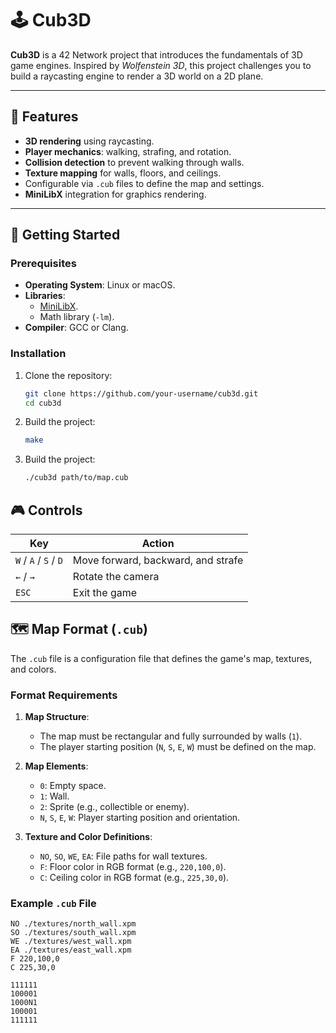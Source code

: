 # 🕹️ Cub3D  

**Cub3D** is a 42 Network project that introduces the fundamentals of 3D game engines. Inspired by *Wolfenstein 3D*, this project challenges you to build a raycasting engine to render a 3D world on a 2D plane.  

---

## 🌟 Features  
- **3D rendering** using raycasting.  
- **Player mechanics**: walking, strafing, and rotation.  
- **Collision detection** to prevent walking through walls.  
- **Texture mapping** for walls, floors, and ceilings.  
- Configurable via `.cub` files to define the map and settings.  
- **MiniLibX** integration for graphics rendering.  

---

## 🚀 Getting Started  

### Prerequisites  
- **Operating System**: Linux or macOS.  
- **Libraries**:  
  - [MiniLibX](https://harm-smits.github.io/42docs/libs/minilibx/getting_started.html).  
  - Math library (`-lm`).  
- **Compiler**: GCC or Clang.  

### Installation  

1. Clone the repository:  
   ```bash
   git clone https://github.com/your-username/cub3d.git
   cd cub3d

2. Build the project:  
   ```bash
   make

3. Build the project:  
   ```bash
   ./cub3d path/to/map.cub

## 🎮 Controls  

| **Key**            | **Action**                 |
|---------------------|----------------------------|
| `W` / `A` / `S` / `D` | Move forward, backward, and strafe |
| `←` / `→`           | Rotate the camera          |
| `ESC`               | Exit the game             |


## 🗺️ Map Format (`.cub`)  

The `.cub` file is a configuration file that defines the game's map, textures, and colors.  

### **Format Requirements**  
1. **Map Structure**:  
   - The map must be rectangular and fully surrounded by walls (`1`).  
   - The player starting position (`N`, `S`, `E`, `W`) must be defined on the map.  

2. **Map Elements**:  
   - `0`: Empty space.  
   - `1`: Wall.  
   - `2`: Sprite (e.g., collectible or enemy).  
   - `N`, `S`, `E`, `W`: Player starting position and orientation.  

3. **Texture and Color Definitions**:  
   - `NO`, `SO`, `WE`, `EA`: File paths for wall textures.  
   - `F`: Floor color in RGB format (e.g., `220,100,0`).  
   - `C`: Ceiling color in RGB format (e.g., `225,30,0`).  

### Example `.cub` File  

```plaintext
NO ./textures/north_wall.xpm
SO ./textures/south_wall.xpm
WE ./textures/west_wall.xpm
EA ./textures/east_wall.xpm
F 220,100,0
C 225,30,0

111111
100001
1000N1
100001
111111
